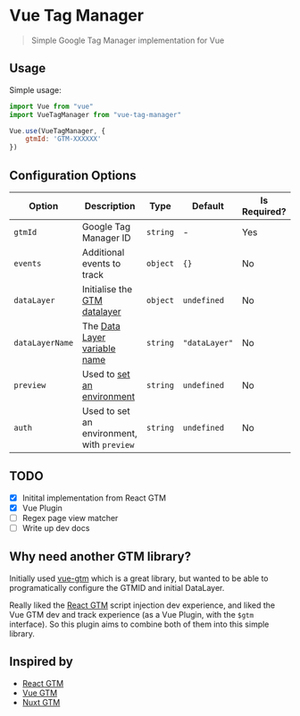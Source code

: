 # Vue Tag Manager

> Simple Google Tag Manager implementation for Vue

## Usage

Simple usage:

```js
import Vue from "vue"
import VueTagManager from "vue-tag-manager"

Vue.use(VueTagManager, {
    gtmId: 'GTM-XXXXXX'
})
```

## Configuration Options

| Option          | Description                                                                                  | Type     | Default       | Is Required? |
| --------------- | -------------------------------------------------------------------------------------------- | -------- | ------------- | ------------ |
| `gtmId`         | Google Tag Manager ID                                                                        | `string` | -             | Yes          |
| `events`        | Additional events to track                                                                   | `object` | `{}`          | No           |
| `dataLayer`     | Initialise the [GTM datalayer](https://developers.google.com/tag-manager/devguide#datalayer) | `object` | `undefined`   | No           |
| `dataLayerName` | The [Data Layer variable name](https://developers.google.com/tag-manager/devguide#renaming)  | `string` | `"dataLayer"` | No           |
| `preview`       | Used to [set an environment](https://support.google.com/tagmanager/answer/6311518?hl=en)     | `string` | `undefined`   | No           |
| `auth`          | Used to set an environment, with `preview`                                                   | `string` | `undefined`   | No           |


## TODO

- [x] Initital implementation from React GTM
- [x] Vue Plugin
- [ ] Regex page view matcher
- [ ] Write up dev docs

## Why need another GTM library?

Initially used [vue-gtm](https://github.com/mib200/vue-gtm) which is a great library, but wanted to be able to programatically configure the GTMID and initial DataLayer.

Really liked the [React GTM](https://github.com/alinemorelli/react-gtm) script injection dev experience, and liked the Vue GTM dev and track experience (as a Vue Plugin, with the `$gtm` interface). So this plugin aims to combine both of them into this simple library.

## Inspired by

- [React GTM](https://github.com/alinemorelli/react-gtm)
- [Vue GTM](https://github.com/mib200/vue-gtm)
- [Nuxt GTM](https://github.com/nuxt-community/modules/tree/master/packages/google-tag-manager)